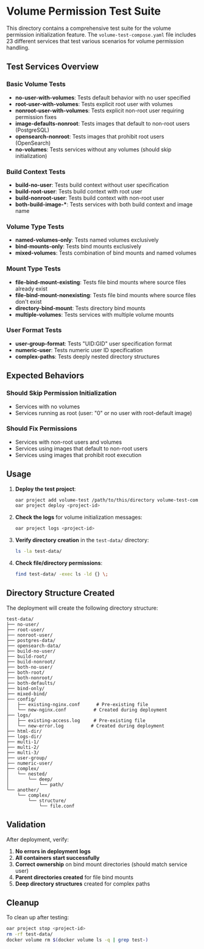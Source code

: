 # Volume Permission Test Suite

This directory contains a comprehensive test suite for the volume permission initialization feature. The `volume-test-compose.yaml` file includes 23 different services that test various scenarios for volume permission handling.

## Test Services Overview

### Basic Volume Tests
- **no-user-with-volumes**: Tests default behavior with no user specified
- **root-user-with-volumes**: Tests explicit root user with volumes
- **nonroot-user-with-volumes**: Tests explicit non-root user requiring permission fixes
- **image-defaults-nonroot**: Tests images that default to non-root users (PostgreSQL)
- **opensearch-nonroot**: Tests images that prohibit root users (OpenSearch)
- **no-volumes**: Tests services without any volumes (should skip initialization)

### Build Context Tests
- **build-no-user**: Tests build context without user specification
- **build-root-user**: Tests build context with root user
- **build-nonroot-user**: Tests build context with non-root user
- **both-build-image-\***: Tests services with both build context and image name

### Volume Type Tests
- **named-volumes-only**: Tests named volumes exclusively
- **bind-mounts-only**: Tests bind mounts exclusively
- **mixed-volumes**: Tests combination of bind mounts and named volumes

### Mount Type Tests
- **file-bind-mount-existing**: Tests file bind mounts where source files already exist
- **file-bind-mount-nonexisting**: Tests file bind mounts where source files don't exist
- **directory-bind-mount**: Tests directory bind mounts
- **multiple-volumes**: Tests services with multiple volume mounts

### User Format Tests
- **user-group-format**: Tests "UID:GID" user specification format
- **numeric-user**: Tests numeric user ID specification
- **complex-paths**: Tests deeply nested directory structures

## Expected Behaviors

### Should Skip Permission Initialization
- Services with no volumes
- Services running as root (user: "0" or no user with root-default image)

### Should Fix Permissions
- Services with non-root users and volumes
- Services using images that default to non-root users
- Services using images that prohibit root execution

## Usage

1. **Deploy the test project**:
   ```bash
   oar project add volume-test /path/to/this/directory volume-test-compose.yaml
   oar project deploy <project-id>
   ```

2. **Check the logs** for volume initialization messages:
   ```bash
   oar project logs <project-id>
   ```

3. **Verify directory creation** in the `test-data/` directory:
   ```bash
   ls -la test-data/
   ```

4. **Check file/directory permissions**:
   ```bash
   find test-data/ -exec ls -ld {} \;
   ```

## Directory Structure Created

The deployment will create the following directory structure:
```
test-data/
├── no-user/
├── root-user/
├── nonroot-user/
├── postgres-data/
├── opensearch-data/
├── build-no-user/
├── build-root/
├── build-nonroot/
├── both-no-user/
├── both-root/
├── both-nonroot/
├── both-defaults/
├── bind-only/
├── mixed-bind/
├── config/
│   ├── existing-nginx.conf      # Pre-existing file
│   └── new-nginx.conf          # Created during deployment
├── logs/
│   ├── existing-access.log     # Pre-existing file
│   └── new-error.log          # Created during deployment
├── html-dir/
├── logs-dir/
├── multi-1/
├── multi-2/
├── multi-3/
├── user-group/
├── numeric-user/
├── complex/
│   └── nested/
│       └── deep/
│           └── path/
└── another/
    └── complex/
        └── structure/
            └── file.conf
```

## Validation

After deployment, verify:

1. **No errors in deployment logs**
2. **All containers start successfully**
3. **Correct ownership** on bind mount directories (should match service user)
4. **Parent directories created** for file bind mounts
5. **Deep directory structures** created for complex paths

## Cleanup

To clean up after testing:
```bash
oar project stop <project-id>
rm -rf test-data/
docker volume rm $(docker volume ls -q | grep test-)
```
